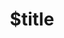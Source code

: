 ---
title: $title
second_title: Aspose.GIS voor .NET API-referentie
description: $description
type: docs
weight: $weight
url: /nl/net/$ref/
---